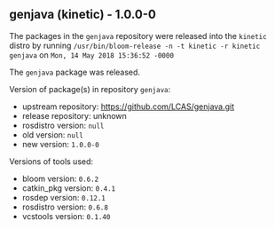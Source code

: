 ## genjava (kinetic) - 1.0.0-0

The packages in the `genjava` repository were released into the `kinetic` distro by running `/usr/bin/bloom-release -n -t kinetic -r kinetic genjava` on `Mon, 14 May 2018 15:36:52 -0000`

The `genjava` package was released.

Version of package(s) in repository `genjava`:

- upstream repository: https://github.com/LCAS/genjava.git
- release repository: unknown
- rosdistro version: `null`
- old version: `null`
- new version: `1.0.0-0`

Versions of tools used:

- bloom version: `0.6.2`
- catkin_pkg version: `0.4.1`
- rosdep version: `0.12.1`
- rosdistro version: `0.6.8`
- vcstools version: `0.1.40`


